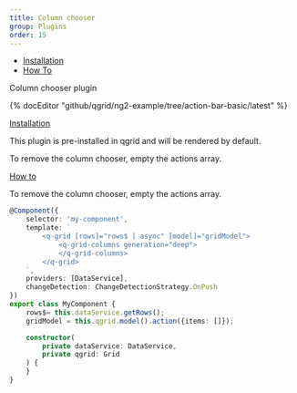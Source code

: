 ```yaml
---
title: Column chooser
group: Plugins
order: 15
---
```

- [Installation](#installation)
- [How To](#howto)

Column chooser plugin

{% docEditor "github/qgrid/ng2-example/tree/action-bar-basic/latest" %}

<a name="installation" href="#installation">
   Installation
</a>

This plugin is pre-installed in qgrid and will be rendered by default.

To remove the column chooser, empty the actions array.

<a name="howto" href="#howto">
   How to
</a>

To remove the column chooser, empty the actions array.

```typescript
@Component({
	selector: 'my-component',
	template: `
		<q-grid [rows]="rows$ | async" [model]="gridModel">
			<q-grid-columns generation="deep">
			</q-grid-columns>
		</q-grid>
	`,
	providers: [DataService],
	changeDetection: ChangeDetectionStrategy.OnPush
})
export class MyComponent {
	rows$= this.dataService.getRows();
	gridModel = this.qgrid.model().action({items: []});

	constructor(
		private dataService: DataService,
		private qgrid: Grid
	) {
	}
}
```